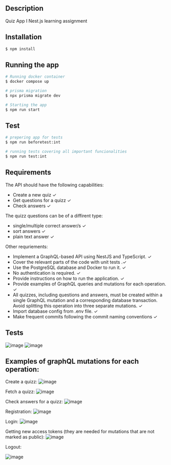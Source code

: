 
## Description
Quiz App I Nest.js learning assignment

## Installation

```bash
$ npm install
```

## Running the app

```bash
# Running docker container
$ docker compose up

# prisma migration
$ npx prisma migrate dev

# Starting the app
$ npm run start
```

## Test

```bash
# prepering app for tests
$ npm run beforetest:int

# running tests covering all important funcionalities
$ npm run test:int

```

## Requirements
The API should have the following capabilities:
  - Create a new quiz ✓
  - Get questions for a quizz ✓
  - Check answers ✓

The quizz questions can be of a diffirent type:
  - single/multiple correct answer/s ✓
  - sort answers ✓
  - plain text answer ✓

Other requriements:
  - Implement a GraphQL-based API using NestJS and TypeScript. ✓
  - Cover the relevant parts of the code with unit tests .✓
  - Use the PostgreSQL database and Docker to run it. ✓
  - No authentication is required. ✓
  - Provide instructions on how to run the application. ✓
  - Provide examples of GraphQL queries and mutations for each operation. ✓
  - All quizzes, including questions and answers, must be created within a single GraphQL mutation and a corresponding database transaction. Avoid splitting this operation into three separate mutations. ✓
  - Import database config from .env file. ✓
  - Make frequent commits following the commit naming conventions ✓


## Tests
![image](https://github.com/wojtekswietojanski/QuizzApp/assets/125148871/5554a93c-00d4-4dd8-8ea7-71bb0abd3526)
![image](https://github.com/wojtekswietojanski/QuizzApp/assets/125148871/fb7e22eb-0cda-4703-8ce9-a26af66e104d)


## Examples of graphQL mutations for each operation:
Create a quizz:
![image](https://github.com/wojtekswietojanski/QuizzApp/assets/125148871/7b4779da-c25d-4503-b517-18d0596f70c6)

Fetch a quizz:
![image](https://github.com/wojtekswietojanski/QuizzApp/assets/125148871/b10563f1-ca96-44c8-bdce-54ab4bb353bd)

Check answers for a quizz:
![image](https://github.com/wojtekswietojanski/QuizzApp/assets/125148871/90d64d8b-c881-4f90-bb45-5b40e0e07a9b)

Registration:
![image](https://github.com/wojtekswietojanski/QuizzApp/assets/125148871/996906b0-f125-426c-8079-30b02fcc2ffd)

Login:
![image](https://github.com/wojtekswietojanski/QuizzApp/assets/125148871/4a96922f-173a-44c1-aeaf-22ff9585d86d)

Getting new access tokens (they are needed for mutations that are not marked as public):
![image](https://github.com/wojtekswietojanski/QuizzApp/assets/125148871/ecc833cd-65e6-4517-b3d1-173293296e94)

Logout:

![image](https://github.com/wojtekswietojanski/QuizzApp/assets/125148871/4174e7d8-eec7-4a60-9369-f07db5a71821)


